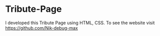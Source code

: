 # Tribute-Page
I developed this Tribute Page using HTML, CSS. To see the website visit https://github.com/Nik-debug-max
